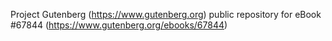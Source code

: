 Project Gutenberg (https://www.gutenberg.org) public repository for
eBook #67844 (https://www.gutenberg.org/ebooks/67844)
